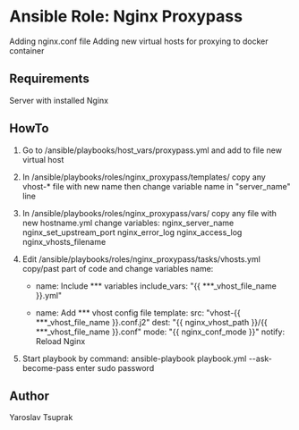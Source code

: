 # Ansible Role: Nginx Proxypass

Adding nginx.conf file
Adding new virtual hosts for proxying to docker container

## Requirements

Server with installed Nginx

## HowTo

1. Go to /ansible/playbooks/host_vars/proxypass.yml
   and add to file new virtual host

2. In /ansible/playbooks/roles/nginx_proxypass/templates/
   copy any vhost-* file with new name
   then change variable name in "server_name" line

3. In /ansible/playbooks/roles/nginx_proxypass/vars/
   copy any file with new hostname.yml
   change variables:
      nginx_server_name
      nginx_set_upstream_port
      nginx_error_log
      nginx_access_log
      nginx_vhosts_filename

4. Edit /ansible/playbooks/roles/nginx_proxypass/tasks/vhosts.yml
   copy/past part of code and change variables name:
      - name: Include *** variables
        include_vars: "{{ ***_vhost_file_name }}.yml"

      - name: Add *** vhost config file
        template:
          src: "vhost-{{ ***_vhost_file_name }}.conf.j2"
          dest: "{{ nginx_vhost_path }}/{{ ***_vhost_file_name }}.conf"
          mode: "{{ nginx_conf_mode }}"
        notify: Reload Nginx

5. Start playbook by command: ansible-playbook playbook.yml --ask-become-pass
   enter sudo password

## Author

Yaroslav Tsuprak
